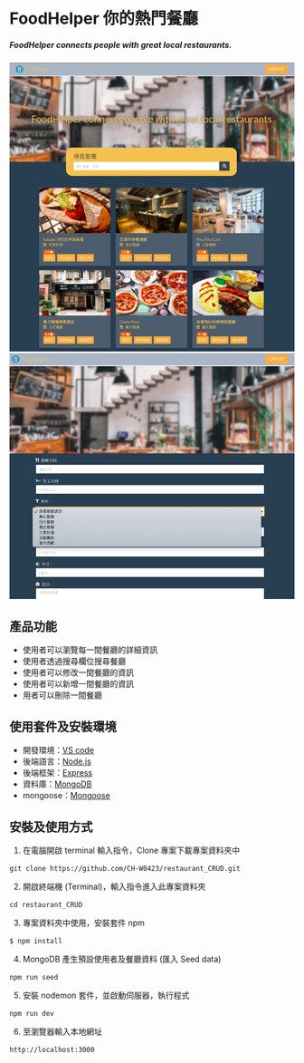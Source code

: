 # FoodHelper 你的熱門餐廳

##### FoodHelper connects people with great local restaurants.
![](./restaurant_index_page.png)
![](./restaurant_create_page.png)

## 產品功能

- 使用者可以瀏覽每一間餐廳的詳細資訊
- 使用者透過搜尋欄位搜尋餐廳
- 使用者可以修改一間餐廳的資訊
- 使用者可以新增一間餐廳的資訊
- 用者可以刪除一間餐廳

## 使用套件及安裝環境

- 開發環境：[VS code](https://visualstudio.microsoft.com/zh-hant/)
- 後端語言：[Node.js](https://nodejs.org/en/)
- 後端框架：[Express](https://expressjs.com/)
- 資料庫：[MongoDB](https://www.mongodb.com/)
- mongoose：[Mongoose](https://www.npmjs.com/package/mongoose)

## 安裝及使用方式

1. 在電腦開啟 terminal 輸入指令，Clone 專案下載專案資料夾中

```
git clone https://github.com/CH-W0423/restaurant_CRUD.git
```

2. 開啟終端機 (Terminal)，輸入指令進入此專案資料夾

```
cd restaurant_CRUD
```

3. 專案資料夾中使用，安裝套件 npm

```
$ npm install
```

4. MongoDB 產生預設使用者及餐廳資料 (匯入 Seed data)

```
npm run seed
```

5. 安裝 nodemon 套件，並啟動伺服器，執行程式

```
npm run dev
```

6. 至瀏覽器輸入本地網址

```
http://localhost:3000
```
